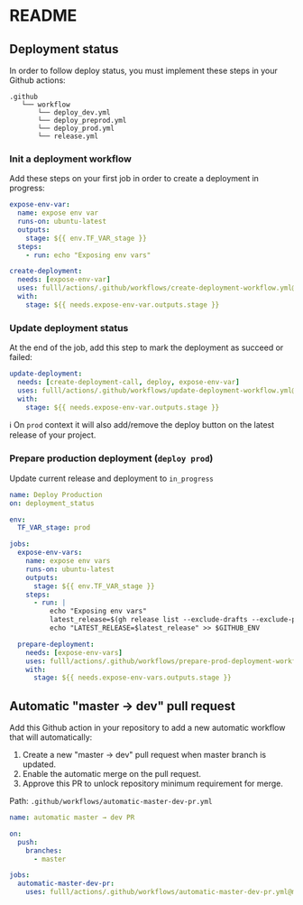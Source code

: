 # README

## Deployment status

In order to follow deploy status, you must implement these steps in your Github actions:

```
.github
   └── workflow
       └── deploy_dev.yml
       └── deploy_preprod.yml
       └── deploy_prod.yml
       └── release.yml
```

### Init a deployment workflow

Add these steps on your first job in order to create a deployment in progress:

```yaml
expose-env-var:
  name: expose env var
  runs-on: ubuntu-latest
  outputs:
    stage: ${{ env.TF_VAR_stage }}
  steps:
    - run: echo "Exposing env vars"

create-deployment:
  needs: [expose-env-var]
  uses: fulll/actions/.github/workflows/create-deployment-workflow.yml@master
  with:
    stage: ${{ needs.expose-env-var.outputs.stage }}
```

### Update deployment status

At the end of the job, add this step to mark the deployment as succeed or failed:

```yaml
update-deployment:
  needs: [create-deployment-call, deploy, expose-env-var]
  uses: fulll/actions/.github/workflows/update-deployment-workflow.yml@master
  with:
    stage: ${{ needs.expose-env-var.outputs.stage }}
```

:information_source: On `prod` context it will also add/remove the deploy button on the latest release of your project.

### Prepare production deployment (`deploy prod`)

Update current release and deployment to `in_progress`

```yaml
name: Deploy Production
on: deployment_status

env:
  TF_VAR_stage: prod

jobs:
  expose-env-vars:
    name: expose env vars
    runs-on: ubuntu-latest
    outputs:
      stage: ${{ env.TF_VAR_stage }}
    steps:
      - run: |
          echo "Exposing env vars"
          latest_release=$(gh release list --exclude-drafts --exclude-pre-releases -L 1 -R '$GITHUB_REPOSITORY' | cut -f 3)
          echo "LATEST_RELEASE=$latest_release" >> $GITHUB_ENV

  prepare-deployment:
    needs: [expose-env-vars]
    uses: fulll/actions/.github/workflows/prepare-prod-deployment-workflow.yml@master
    with:
      stage: ${{ needs.expose-env-vars.outputs.stage }}
```

## Automatic "master → dev" pull request

Add this Github action in your repository to add a new automatic workflow that will automatically:

1. Create a new "master → dev" pull request when master branch is updated.
2. Enable the automatic merge on the pull request.
3. Approve this PR to unlock repository minimum requirement for merge.

Path: `.github/workflows/automatic-master-dev-pr.yml`

```yaml
name: automatic master → dev PR

on:
  push:
    branches:
      - master

jobs:
  automatic-master-dev-pr:
    uses: fulll/actions/.github/workflows/automatic-master-dev-pr.yml@master
```
